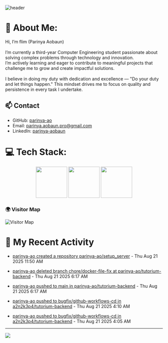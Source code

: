 ![header](https://capsule-render.vercel.app/api?type=waving&color=gradient&height=180&section=header&text=Parinya-Aobun&fontSize=32&animation=fadeIn)

# 💫 About Me:
Hi, I’m flim (Parinya Aobaun)<br><br>I’m currently a third-year Computer Engineering student passionate about solving complex problems through technology and innovation.  <br>I’m actively learning and eager to contribute to meaningful projects that challenge me to grow and create impactful solutions.<br><br>I believe in doing my duty with dedication and excellence — "Do your duty and let things happen." This mindset drives me to focus on quality and persistence in every task I undertake.<br>
## 📫 Contact
- GitHub: [parinya-ao](https://github.com/parinya-ao)
- Email: parinya.aobaun.pro@gmail.com
- LinkedIn: [parinya-aobaun](https://th.linkedin.com/in/parinya-aobaun)


# 💻 Tech Stack:
<div align="center">
  <img src="https://skillicons.dev/icons?i=python" width="100" height="100"/>
  <img src="https://skillicons.dev/icons?i=rust" width="100" height="100"/>
  <img src="https://skillicons.dev/icons?i=ts" width="100" height="100"/>
</div>

### 🌍 Visitor Map
![Visitor Map](https://api.visitorbadge.io/api/VisitorHit?user=parinya-ao&repo=parinya-ao&countColor=%237B1E7A)

# 📰 My Recent Activity
<!-- BLOG-POST-LIST:START -->

* <a href="https://github.com/parinya-ao/setup_server//" target="_blank">parinya-ao created a repository parinya-ao/setup_server</a> - Thu Aug 21 2025 11:50 AM



* <a href="https://github.com/" target="_blank">parinya-ao deleted branch chore/docker-file-fix at parinya-ao/tutorium-backend</a> - Thu Aug 21 2025 6:17 AM



* <a href="https://github.com/parinya-ao/tutorium-backend/compare/f6682f3046...5d6aa0089a" target="_blank">parinya-ao pushed to main in parinya-ao/tutorium-backend</a> - Thu Aug 21 2025 6:17 AM



* <a href="https://github.com/a2n2k3p4/tutorium-backend/compare/e776585f51...7ec7636cd7" target="_blank">parinya-ao pushed to bugfix/github-workflows-cd in a2n2k3p4/tutorium-backend</a> - Thu Aug 21 2025 4:10 AM



* <a href="https://github.com/a2n2k3p4/tutorium-backend/compare/108b51e0d5...e776585f51" target="_blank">parinya-ao pushed to bugfix/github-workflows-cd in a2n2k3p4/tutorium-backend</a> - Thu Aug 21 2025 4:05 AM

<!-- BLOG-POST-LIST:END -->

---
[![](https://visitcount.itsvg.in/api?id=parinya-ao&icon=0&color=0)](https://visitcount.itsvg.in)
